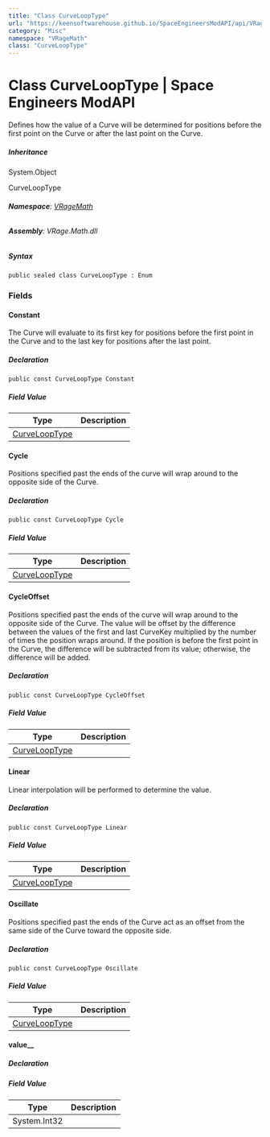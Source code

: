 ```yaml
---
title: "Class CurveLoopType"
url: "https://keensoftwarehouse.github.io/SpaceEngineersModAPI/api/VRageMath.CurveLoopType.html"
category: "Misc"
namespace: "VRageMath"
class: "CurveLoopType"
---
```


# Class CurveLoopType | Space Engineers ModAPI

Defines how the value of a Curve will be determined for positions before the first point on the Curve or after the last point on the Curve.

##### Inheritance

System.Object

CurveLoopType

###### **Namespace**: [VRageMath](https://keensoftwarehouse.github.io/SpaceEngineersModAPI/api/VRageMath.html)

###### **Assembly**: VRage.Math.dll

##### Syntax

```
public sealed class CurveLoopType : Enum
```

### Fields

#### Constant

The Curve will evaluate to its first key for positions before the first point in the Curve and to the last key for positions after the last point.

##### Declaration

```
public const CurveLoopType Constant
```

##### Field Value

| Type | Description |
| --- | --- |
| [CurveLoopType](https://keensoftwarehouse.github.io/SpaceEngineersModAPI/api/VRageMath.CurveLoopType.html) |     |

#### Cycle

Positions specified past the ends of the curve will wrap around to the opposite side of the Curve.

##### Declaration

```
public const CurveLoopType Cycle
```

##### Field Value

| Type | Description |
| --- | --- |
| [CurveLoopType](https://keensoftwarehouse.github.io/SpaceEngineersModAPI/api/VRageMath.CurveLoopType.html) |     |

#### CycleOffset

Positions specified past the ends of the curve will wrap around to the opposite side of the Curve. The value will be offset by the difference between the values of the first and last CurveKey multiplied by the number of times the position wraps around. If the position is before the first point in the Curve, the difference will be subtracted from its value; otherwise, the difference will be added.

##### Declaration

```
public const CurveLoopType CycleOffset
```

##### Field Value

| Type | Description |
| --- | --- |
| [CurveLoopType](https://keensoftwarehouse.github.io/SpaceEngineersModAPI/api/VRageMath.CurveLoopType.html) |     |

#### Linear

Linear interpolation will be performed to determine the value.

##### Declaration

```
public const CurveLoopType Linear
```

##### Field Value

| Type | Description |
| --- | --- |
| [CurveLoopType](https://keensoftwarehouse.github.io/SpaceEngineersModAPI/api/VRageMath.CurveLoopType.html) |     |

#### Oscillate

Positions specified past the ends of the Curve act as an offset from the same side of the Curve toward the opposite side.

##### Declaration

```
public const CurveLoopType Oscillate
```

##### Field Value

| Type | Description |
| --- | --- |
| [CurveLoopType](https://keensoftwarehouse.github.io/SpaceEngineersModAPI/api/VRageMath.CurveLoopType.html) |     |

#### value\_\_

##### Declaration

##### Field Value

| Type | Description |
| --- | --- |
| System.Int32 |     |